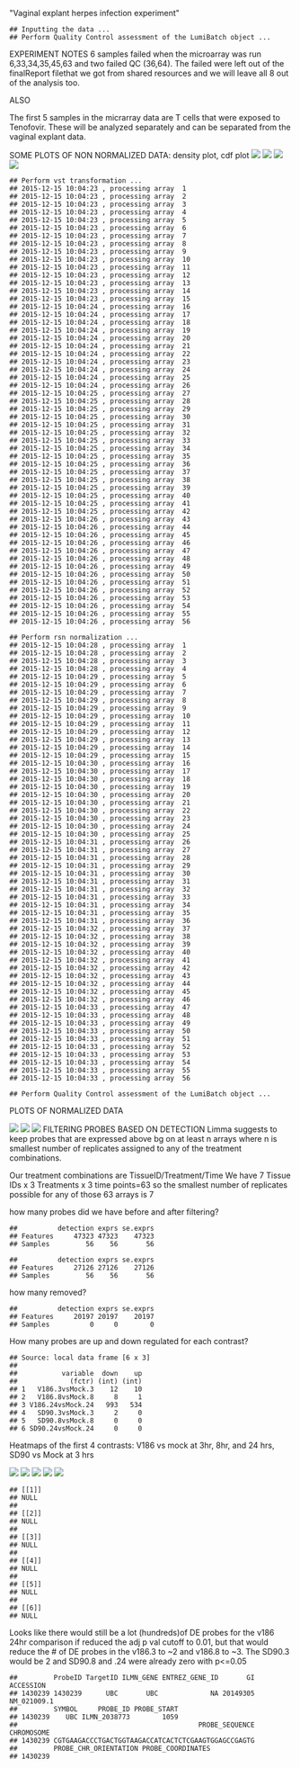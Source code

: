 "Vaginal explant herpes infection experiment"

    ## Inputting the data ...
    ## Perform Quality Control assessment of the LumiBatch object ...

EXPERIMENT NOTES 6 samples failed when the microarray was run 6,33,34,35,45,63 and two failed QC (36,64). The failed were left out of the finalReport filethat we got from shared resources and we will leave all 8 out of the analysis too.

ALSO

The first 5 samples in the micrarray data are T cells that were exposed to Tenofovir. These will be analyzed separately and can be separated from the vaginal explant data.

SOME PLOTS OF NON NORMALIZED DATA: density plot, cdf plot ![](markdown_vaginal_explant_microarray_files/figure-markdown_github/unnamed-chunk-3-1.png) ![](markdown_vaginal_explant_microarray_files/figure-markdown_github/unnamed-chunk-3-2.png) ![](markdown_vaginal_explant_microarray_files/figure-markdown_github/unnamed-chunk-3-3.png) ![](markdown_vaginal_explant_microarray_files/figure-markdown_github/unnamed-chunk-3-4.png)

    ## Perform vst transformation ...
    ## 2015-12-15 10:04:23 , processing array  1 
    ## 2015-12-15 10:04:23 , processing array  2 
    ## 2015-12-15 10:04:23 , processing array  3 
    ## 2015-12-15 10:04:23 , processing array  4 
    ## 2015-12-15 10:04:23 , processing array  5 
    ## 2015-12-15 10:04:23 , processing array  6 
    ## 2015-12-15 10:04:23 , processing array  7 
    ## 2015-12-15 10:04:23 , processing array  8 
    ## 2015-12-15 10:04:23 , processing array  9 
    ## 2015-12-15 10:04:23 , processing array  10 
    ## 2015-12-15 10:04:23 , processing array  11 
    ## 2015-12-15 10:04:23 , processing array  12 
    ## 2015-12-15 10:04:23 , processing array  13 
    ## 2015-12-15 10:04:23 , processing array  14 
    ## 2015-12-15 10:04:23 , processing array  15 
    ## 2015-12-15 10:04:24 , processing array  16 
    ## 2015-12-15 10:04:24 , processing array  17 
    ## 2015-12-15 10:04:24 , processing array  18 
    ## 2015-12-15 10:04:24 , processing array  19 
    ## 2015-12-15 10:04:24 , processing array  20 
    ## 2015-12-15 10:04:24 , processing array  21 
    ## 2015-12-15 10:04:24 , processing array  22 
    ## 2015-12-15 10:04:24 , processing array  23 
    ## 2015-12-15 10:04:24 , processing array  24 
    ## 2015-12-15 10:04:24 , processing array  25 
    ## 2015-12-15 10:04:24 , processing array  26 
    ## 2015-12-15 10:04:25 , processing array  27 
    ## 2015-12-15 10:04:25 , processing array  28 
    ## 2015-12-15 10:04:25 , processing array  29 
    ## 2015-12-15 10:04:25 , processing array  30 
    ## 2015-12-15 10:04:25 , processing array  31 
    ## 2015-12-15 10:04:25 , processing array  32 
    ## 2015-12-15 10:04:25 , processing array  33 
    ## 2015-12-15 10:04:25 , processing array  34 
    ## 2015-12-15 10:04:25 , processing array  35 
    ## 2015-12-15 10:04:25 , processing array  36 
    ## 2015-12-15 10:04:25 , processing array  37 
    ## 2015-12-15 10:04:25 , processing array  38 
    ## 2015-12-15 10:04:25 , processing array  39 
    ## 2015-12-15 10:04:25 , processing array  40 
    ## 2015-12-15 10:04:25 , processing array  41 
    ## 2015-12-15 10:04:25 , processing array  42 
    ## 2015-12-15 10:04:26 , processing array  43 
    ## 2015-12-15 10:04:26 , processing array  44 
    ## 2015-12-15 10:04:26 , processing array  45 
    ## 2015-12-15 10:04:26 , processing array  46 
    ## 2015-12-15 10:04:26 , processing array  47 
    ## 2015-12-15 10:04:26 , processing array  48 
    ## 2015-12-15 10:04:26 , processing array  49 
    ## 2015-12-15 10:04:26 , processing array  50 
    ## 2015-12-15 10:04:26 , processing array  51 
    ## 2015-12-15 10:04:26 , processing array  52 
    ## 2015-12-15 10:04:26 , processing array  53 
    ## 2015-12-15 10:04:26 , processing array  54 
    ## 2015-12-15 10:04:26 , processing array  55 
    ## 2015-12-15 10:04:26 , processing array  56

    ## Perform rsn normalization ...
    ## 2015-12-15 10:04:28 , processing array  1 
    ## 2015-12-15 10:04:28 , processing array  2 
    ## 2015-12-15 10:04:28 , processing array  3 
    ## 2015-12-15 10:04:28 , processing array  4 
    ## 2015-12-15 10:04:29 , processing array  5 
    ## 2015-12-15 10:04:29 , processing array  6 
    ## 2015-12-15 10:04:29 , processing array  7 
    ## 2015-12-15 10:04:29 , processing array  8 
    ## 2015-12-15 10:04:29 , processing array  9 
    ## 2015-12-15 10:04:29 , processing array  10 
    ## 2015-12-15 10:04:29 , processing array  11 
    ## 2015-12-15 10:04:29 , processing array  12 
    ## 2015-12-15 10:04:29 , processing array  13 
    ## 2015-12-15 10:04:29 , processing array  14 
    ## 2015-12-15 10:04:29 , processing array  15 
    ## 2015-12-15 10:04:30 , processing array  16 
    ## 2015-12-15 10:04:30 , processing array  17 
    ## 2015-12-15 10:04:30 , processing array  18 
    ## 2015-12-15 10:04:30 , processing array  19 
    ## 2015-12-15 10:04:30 , processing array  20 
    ## 2015-12-15 10:04:30 , processing array  21 
    ## 2015-12-15 10:04:30 , processing array  22 
    ## 2015-12-15 10:04:30 , processing array  23 
    ## 2015-12-15 10:04:30 , processing array  24 
    ## 2015-12-15 10:04:30 , processing array  25 
    ## 2015-12-15 10:04:31 , processing array  26 
    ## 2015-12-15 10:04:31 , processing array  27 
    ## 2015-12-15 10:04:31 , processing array  28 
    ## 2015-12-15 10:04:31 , processing array  29 
    ## 2015-12-15 10:04:31 , processing array  30 
    ## 2015-12-15 10:04:31 , processing array  31 
    ## 2015-12-15 10:04:31 , processing array  32 
    ## 2015-12-15 10:04:31 , processing array  33 
    ## 2015-12-15 10:04:31 , processing array  34 
    ## 2015-12-15 10:04:31 , processing array  35 
    ## 2015-12-15 10:04:31 , processing array  36 
    ## 2015-12-15 10:04:32 , processing array  37 
    ## 2015-12-15 10:04:32 , processing array  38 
    ## 2015-12-15 10:04:32 , processing array  39 
    ## 2015-12-15 10:04:32 , processing array  40 
    ## 2015-12-15 10:04:32 , processing array  41 
    ## 2015-12-15 10:04:32 , processing array  42 
    ## 2015-12-15 10:04:32 , processing array  43 
    ## 2015-12-15 10:04:32 , processing array  44 
    ## 2015-12-15 10:04:32 , processing array  45 
    ## 2015-12-15 10:04:32 , processing array  46 
    ## 2015-12-15 10:04:33 , processing array  47 
    ## 2015-12-15 10:04:33 , processing array  48 
    ## 2015-12-15 10:04:33 , processing array  49 
    ## 2015-12-15 10:04:33 , processing array  50 
    ## 2015-12-15 10:04:33 , processing array  51 
    ## 2015-12-15 10:04:33 , processing array  52 
    ## 2015-12-15 10:04:33 , processing array  53 
    ## 2015-12-15 10:04:33 , processing array  54 
    ## 2015-12-15 10:04:33 , processing array  55 
    ## 2015-12-15 10:04:33 , processing array  56

    ## Perform Quality Control assessment of the LumiBatch object ...

PLOTS OF NORMALIZED DATA

![](markdown_vaginal_explant_microarray_files/figure-markdown_github/unnamed-chunk-4-1.png) ![](markdown_vaginal_explant_microarray_files/figure-markdown_github/unnamed-chunk-4-2.png) ![](markdown_vaginal_explant_microarray_files/figure-markdown_github/unnamed-chunk-4-3.png) FILTERING PROBES BASED ON DETECTION Limma suggests to keep probes that are expressed above bg on at least n arrays where n is smallest number of replicates assigned to any of the treatment combinations.

Our treatment combinations are TissueID/Treatment/Time We have 7 Tissue IDs x 3 Treatments x 3 time points=63 so the smallest number of replicates possible for any of those 63 arrays is 7

how many probes did we have before and after filtering?

    ##          detection exprs se.exprs
    ## Features     47323 47323    47323
    ## Samples         56    56       56

    ##          detection exprs se.exprs
    ## Features     27126 27126    27126
    ## Samples         56    56       56

how many removed?

    ##          detection exprs se.exprs
    ## Features     20197 20197    20197
    ## Samples          0     0        0

How many probes are up and down regulated for each contrast?

    ## Source: local data frame [6 x 3]
    ## 
    ##           variable  down    up
    ##             (fctr) (int) (int)
    ## 1   V186.3vsMock.3    12    10
    ## 2   V186.8vsMock.8     8     1
    ## 3 V186.24vsMock.24   993   534
    ## 4   SD90.3vsMock.3     2     0
    ## 5   SD90.8vsMock.8     0     0
    ## 6 SD90.24vsMock.24     0     0

Heatmaps of the first 4 contrasts: V186 vs mock at 3hr, 8hr, and 24 hrs, SD90 vs Mock at 3 hrs

![](markdown_vaginal_explant_microarray_files/figure-markdown_github/unnamed-chunk-9-1.png) ![](markdown_vaginal_explant_microarray_files/figure-markdown_github/unnamed-chunk-9-2.png) ![](markdown_vaginal_explant_microarray_files/figure-markdown_github/unnamed-chunk-9-3.png) ![](markdown_vaginal_explant_microarray_files/figure-markdown_github/unnamed-chunk-9-4.png) ![](markdown_vaginal_explant_microarray_files/figure-markdown_github/unnamed-chunk-9-5.png)

    ## [[1]]
    ## NULL
    ## 
    ## [[2]]
    ## NULL
    ## 
    ## [[3]]
    ## NULL
    ## 
    ## [[4]]
    ## NULL
    ## 
    ## [[5]]
    ## NULL
    ## 
    ## [[6]]
    ## NULL

Looks like there would still be a lot (hundreds)of DE probes for the v186 24hr comparison if reduced the adj p val cutoff to 0.01, but that would reduce the \# of DE probes in the v186.3 to ~2 and v186.8 to ~3. The SD90.3 would be 2 and SD90.8 and .24 were already zero with p\<=0.05

    ##         ProbeID TargetID ILMN_GENE ENTREZ_GENE_ID       GI   ACCESSION
    ## 1430239 1430239      UBC       UBC             NA 20149305 NM_021009.1
    ##         SYMBOL     PROBE_ID PROBE_START
    ## 1430239    UBC ILMN_2038773        1059
    ##                                             PROBE_SEQUENCE CHROMOSOME
    ## 1430239 CGTGAAGACCCTGACTGGTAAGACCATCACTCTCGAAGTGGAGCCGAGTG           
    ##         PROBE_CHR_ORIENTATION PROBE_COORDINATES
    ## 1430239
